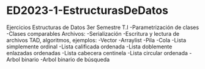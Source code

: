 # ED2023-1-EstructurasDeDatos
Ejercicios Estructuras de Datos 3er Semestre T.I
-Parametrización de clases
-Clases comparables
Archivos:
  -Serialización
  -Escritura y lectura de archivos
TAD, algoritmos, ejemplos:
  -Vector
  -Arraylist
  -Pila
  -Cola
  -Lista simplemente ordinal
  -Lista calificada ordenada
  -Lista doblemente enlazadas ordenadas
  -Lista cabecera centinela
  -Lista circular ordenada
  -Arbol binario
  -Arbol binario de búsqueda
